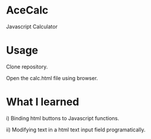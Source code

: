 # AceCalc
Javascript Calculator

# Usage
Clone repository.

Open the calc.html file using browser.

# What I learned

i)  Binding html buttons to Javascript functions.

ii) Modifying text in a html text input field programatically.
